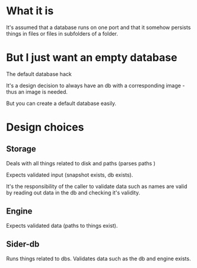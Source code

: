 # What it is
It's assumed that a database runs on one
port and that it somehow persists things in
files or files in subfolders of a folder.

# But I just want an empty database
The default database hack

It's a design decision to always
have an db with a corresponding
image - thus an image is needed.

But you can create a default
database easily.

# Design choices


## Storage
Deals with all things related to disk and paths
(parses paths )

Expects validated input (snapshot exists, db exists).

It's the responsibility of the caller to validate
data such as names are valid by reading
out data in the db and checking it's validity.

## Engine
Expects validated data (paths to things exist).

## Sider-db
Runs things related to dbs. Validates data such as the db
and engine exists.
